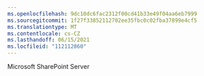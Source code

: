 ```yaml
---
ms.openlocfilehash: 9dc10dc6fac2312f00cd41b33e49f04aa6eb7999
ms.sourcegitcommit: 1f27f33852112702ee35fbc0c02fba37899e4cf5
ms.translationtype: MT
ms.contentlocale: cs-CZ
ms.lasthandoff: 06/15/2021
ms.locfileid: "112112860"
---
```

 Microsoft SharePoint Server